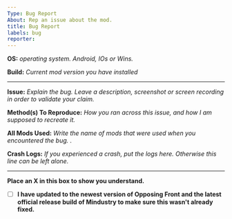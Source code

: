 ```yaml
---
Type: Bug Report 
About: Rep an issue about the mod.
title: Bug Report
labels: bug
reporter: 
---
```


**OS:** *operating system. Android, IOs or Wins.*

**Build:** *Current mod version you have installed*

---

**Issue:** *Explain the bug. Leave a description, screenshot or screen recording in order to validate your claim.*

**Method(s) To Reproduce:** *How you ran across this issue, and how I am supposed to recreate it.*

**All Mods Used:** *Write the name of mods that were used when you encountered the bug. .*

**Crash Logs:** *If you experienced a crash, put the logs here. Otherwise this line can be left alone.*

---

**Place an X in this box to show you understand.**

- [ ] **I have updated to the newest version of Opposing Front and the latest official release build of Mindustry to make sure this wasn't already fixed.**

